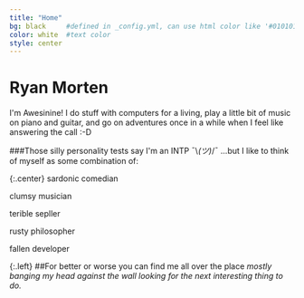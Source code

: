 ```yaml
---
title: "Home"
bg: black     #defined in _config.yml, can use html color like '#010101'
color: white  #text color
style: center
---
```


# Ryan Morten
I'm Awesinine! I do stuff with computers for a living, play a little bit of music on piano and guitar, and go on adventures once in a while when I feel like answering the call :-D 


###Those silly personality tests say I'm an INTP ¯\\_(ツ)_/¯
...but I like to think of myself as some combination of: 


{:.center}
sardonic comedian


clumsy musician


terible sepller


rusty philosopher


fallen developer

{:.left}
##For better or worse you can find me all over the place
_mostly banging my head against the wall looking for the next interesting thing to do._
